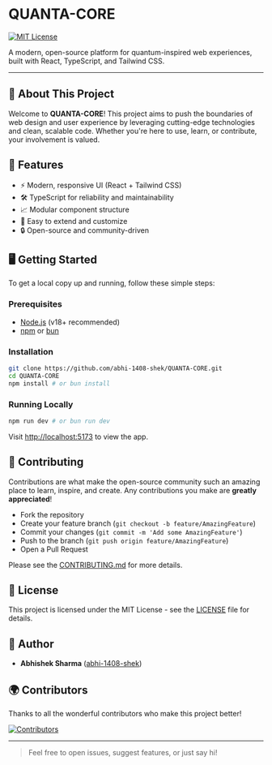 # QUANTA-CORE

[![MIT License](https://img.shields.io/badge/license-MIT-blue.svg)](LICENSE)

A modern, open-source platform for quantum-inspired web experiences, built with React, TypeScript, and Tailwind CSS.

---

## 🚀 About This Project

Welcome to **QUANTA-CORE**! This project aims to push the boundaries of web design and user experience by leveraging cutting-edge technologies and clean, scalable code. Whether you're here to use, learn, or contribute, your involvement is valued.

## 🌟 Features

- ⚡ Modern, responsive UI (React + Tailwind CSS)
- 🛠️ TypeScript for reliability and maintainability
- 📈 Modular component structure
- 🧪 Easy to extend and customize
- 🔒 Open-source and community-driven

## 🖥️ Getting Started

To get a local copy up and running, follow these simple steps:

### Prerequisites
- [Node.js](https://nodejs.org/) (v18+ recommended)
- [npm](https://www.npmjs.com/) or [bun](https://bun.sh/)

### Installation

```sh
git clone https://github.com/abhi-1408-shek/QUANTA-CORE.git
cd QUANTA-CORE
npm install # or bun install
```

### Running Locally

```sh
npm run dev # or bun run dev
```

Visit [http://localhost:5173](http://localhost:5173) to view the app.

## 🤝 Contributing

Contributions are what make the open-source community such an amazing place to learn, inspire, and create. Any contributions you make are **greatly appreciated**!

- Fork the repository
- Create your feature branch (`git checkout -b feature/AmazingFeature`)
- Commit your changes (`git commit -m 'Add some AmazingFeature'`)
- Push to the branch (`git push origin feature/AmazingFeature`)
- Open a Pull Request

Please see the [CONTRIBUTING.md](CONTRIBUTING.md) for more details.

## 📝 License

This project is licensed under the MIT License - see the [LICENSE](LICENSE) file for details.

## 👤 Author

- **Abhishek Sharma** ([abhi-1408-shek](https://github.com/abhi-1408-shek))

## 🌍 Contributors

Thanks to all the wonderful contributors who make this project better!

[![Contributors](https://contrib.rocks/image?repo=abhi-1408-shek/QUANTA-CORE)](https://github.com/abhi-1408-shek/QUANTA-CORE/graphs/contributors)

---

> Feel free to open issues, suggest features, or just say hi!

